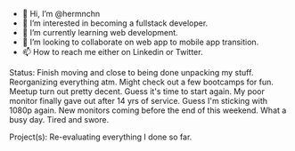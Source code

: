 - 👋 Hi, I’m @hermnchn
- 👀 I’m interested in becoming a fullstack developer.
- 🌱 I’m currently learning web development.
- 💞️ I’m looking to collaborate on web app to mobile app transition.
- 📫 How to reach me either on Linkedin or Twitter.


Status: Finish moving and close to being done unpacking my stuff. Reorganizing everything atm. Might check out a few bootcamps for fun. Meetup turn out pretty decent. Guess it's time to start again. My poor monitor finally gave out after 14 yrs of service. Guess I'm sticking with 1080p again. New monitors coming before the end of this weekend. What a busy day. Tired and swore.

Project(s): Re-evaluating everything I done so far. 


<!---
hermnchn/hermnchn is a ✨ special ✨ repository because its `README.md` (this file) appears on your GitHub profile.
You can click the Preview link to take a look at your changes.
--->
